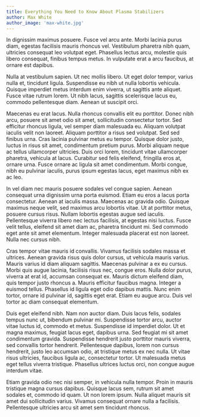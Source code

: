 ```yaml
---
title: Everything You Need to Know About Plasma Stabilizers
author: Max White
author_image: 'max-white.jpg'
---
```


In dignissim maximus posuere. Fusce vel arcu ante. Morbi lacinia purus diam, egestas facilisis mauris rhoncus vel. Vestibulum pharetra nibh quam, ultricies consequat leo volutpat eget. Phasellus lectus arcu, molestie quis libero consequat, finibus tempus metus. In vulputate erat a arcu faucibus, at ornare est dapibus.

Nulla at vestibulum sapien. Ut nec mollis libero. Ut eget dolor tempor, varius nulla et, tincidunt ligula. Suspendisse eu nibh ut nulla lobortis vehicula. Quisque imperdiet metus interdum enim viverra, ut sagittis ante aliquet. Fusce vitae rutrum lorem. Ut nibh lacus, sagittis scelerisque lacus eu, commodo pellentesque diam. Aenean ut suscipit orci.

Maecenas eu erat lacus. Nulla rhoncus convallis elit eu porttitor. Donec nibh arcu, posuere sit amet odio sit amet, sollicitudin consectetur tortor. Sed efficitur rhoncus ligula, vel semper diam malesuada eu. Aliquam volutpat iaculis velit non laoreet. Aliquam porttitor a risus sed volutpat. Sed sed finibus urna. Cras lacinia pulvinar metus eu tempor. Quisque dolor justo, luctus in risus sit amet, condimentum pretium purus. Morbi aliquam neque ac tellus ullamcorper ultricies. Duis orci lorem, tincidunt vitae ullamcorper pharetra, vehicula at lacus. Curabitur sed felis eleifend, fringilla eros at, ornare urna. Fusce ornare ac ligula sit amet condimentum. Morbi congue, nibh eu pulvinar iaculis, purus ipsum egestas lacus, eget maximus nibh ex ac leo.

In vel diam nec mauris posuere sodales vel congue sapien. Aenean consequat urna dignissim urna porta euismod. Etiam eu eros a lacus porta consectetur. Aenean at iaculis massa. Maecenas ac gravida odio. Quisque maximus neque velit, sed maximus arcu lobortis vitae. Ut at porttitor metus, posuere cursus risus. Nullam lobortis egestas augue sed iaculis. Pellentesque viverra libero nec lectus facilisis, at egestas nisi luctus. Fusce velit tellus, eleifend sit amet diam ac, pharetra tincidunt mi. Sed commodo eget ante sit amet elementum. Integer malesuada placerat est non laoreet. Nulla nec cursus nibh.

Cras tempor vitae mauris id convallis. Vivamus facilisis sodales massa et ultrices. Aenean gravida risus quis dolor cursus, ut vehicula mauris varius. Mauris varius id diam aliquam sagittis. Maecenas pulvinar a ex eu cursus. Morbi quis augue lacinia, facilisis risus nec, congue eros. Nulla dolor purus, viverra at erat id, accumsan consequat ex. Mauris dictum eleifend diam, quis tempor justo rhoncus a. Mauris efficitur faucibus magna. Integer a euismod tellus. Phasellus id ligula eget odio dapibus mattis. Nunc enim tortor, ornare id pulvinar id, sagittis eget erat. Etiam eu augue arcu. Duis vel tortor ac diam consequat elementum.

Duis eget eleifend nibh. Nam non auctor diam. Duis lacus felis, sodales tempus nunc ut, bibendum pulvinar mi. Suspendisse tortor arcu, auctor vitae luctus id, commodo et metus. Suspendisse id imperdiet dolor. Ut et magna maximus, feugiat lacus eget, dapibus urna. Sed feugiat mi sit amet condimentum gravida. Suspendisse hendrerit justo porttitor mauris viverra, sed convallis tortor hendrerit. Pellentesque dapibus, lorem non cursus hendrerit, justo leo accumsan odio, at tristique metus ex nec nulla. Ut vitae risus ultricies, faucibus ligula ac, consectetur tortor. Ut malesuada metus eget tellus viverra tristique. Phasellus ultrices luctus orci, non congue augue interdum vitae.

Etiam gravida odio nec nisi semper, in vehicula nulla tempor. Proin in mauris tristique magna cursus dapibus. Quisque lacus sem, rutrum sit amet sodales et, commodo id quam. Ut non lorem ipsum. Nulla aliquet mauris sit amet dui sollicitudin varius. Vivamus consequat ornare nulla a facilisis. Pellentesque ultricies arcu sit amet sem tincidunt rhoncus.